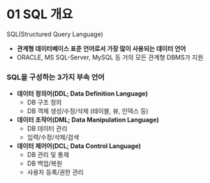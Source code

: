 # 01 SQL 개요

SQL(Structured Query Language)

- **관계형 데이터베이스 표준 언어로서 가장 많이 사용되는 데이터 언어**
- ORACLE, MS SQL-Server, MySQL 등 거의 모든 관계형 DBMS가 지원

### SQL을 구성하는 3가지 부속 언어

- **데이터 정의어(DDL; Data Definition Language)**
    - DB 구조 정의
    - DB 객체 생성/수정/삭제 (테이블, 뷰, 인덱스 등)
- **데이터 조작어(DML; Data Manipulation Language)**
    - DB 데이터 관리
    - 입력/수정/삭제/검색
- **데이터 제어어(DCL; Data Control Language)**
    - DB 관리 및 통제
    - DB 백업/복원
    - 사용자 등록/권한 관리